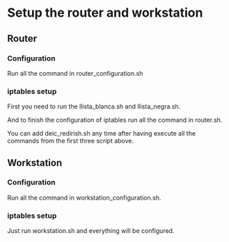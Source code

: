 # Setup the router and workstation

## Router

### Configuration

Run all the command in router_configuration.sh

### iptables setup

First you need to run the llista_blanca.sh and llista_negra.sh.

And to finish the configuration of iptables run all the command in router.sh.

You can add deic_redirish.sh any time after having execute all the commands from the first three script above.

## Workstation

### Configuration

Run all the command in workstation_configuration.sh.

### iptables setup

Just run workstation.sh and everything will be configured.
